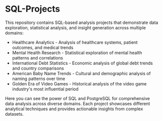 # SQL-Projects
This repository contains SQL-based analysis projects that demonstrate data exploration, statistical analysis, and insight generation across multiple domains:

- Healthcare Analytics - Analysis of healthcare systems, patient outcomes, and medical trends
- Mental Health Research - Statistical exploration of mental health patterns and correlations
- International Debt Statistics - Economic analysis of global debt trends and country comparisons
- American Baby Name Trends - Cultural and demographic analysis of naming patterns over time
- Golden Era of Video Games - Historical analysis of the video game industry's most influential period

Here you can see the power of SQL and PostgreSQL for comprehensive data analysis across diverse domains. Each project showcases different analytical techniques and provides actionable insights from complex datasets.
